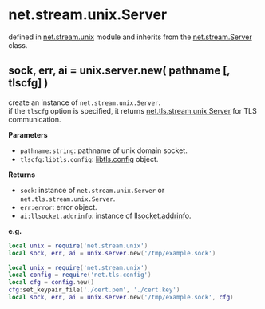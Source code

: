 # net.stream.unix.Server

defined in [net.stream.unix](../lib/stream/unix.lua) module and inherits from the [net.stream.Server](net_stream_server.md) class.


## sock, err, ai = unix.server.new( pathname [, tlscfg] )

create an instance of `net.stream.unix.Server`.  
if the `tlscfg` option is specified, it returns [net.tls.stream.unix.Server](net_tls_stream_unix_server.md) for TLS communication.

**Parameters**

- `pathname:string`: pathname of unix domain socket.
- `tlscfg:libtls.config`: [libtls.config](https://github.com/mah0x211/lua-libtls/blob/master/doc/config.md) object.
    
**Returns**

- `sock`: instance of `net.stream.unix.Server` or `net.tls.stream.unix.Server`.
- `err:error`: error object.
- `ai:llsocket.addrinfo`: instance of [llsocket.addrinfo](https://github.com/mah0x211/lua-llsocket#llsocketaddrinfo-instance-methods).


**e.g.**

```lua
local unix = require('net.stream.unix')
local sock, err, ai = unix.server.new('/tmp/example.sock')
```

```lua
local unix = require('net.stream.unix')
local config = require('net.tls.config')
local cfg = config.new()
cfg:set_keypair_file('./cert.pem', './cert.key')
local sock, err, ai = unix.server.new('/tmp/example.sock', cfg)
```

